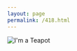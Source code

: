 ```yaml
---
layout: page
permalink: /418.html
---
```


![I'm a Teapot](/assets/img/response_code/418Teapot.png "The server refuses the attempt to brew coffee with a teapot.")
